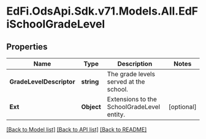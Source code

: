 # EdFi.OdsApi.Sdk.v71.Models.All.EdFiSchoolGradeLevel

## Properties

Name | Type | Description | Notes
------------ | ------------- | ------------- | -------------
**GradeLevelDescriptor** | **string** | The grade levels served at the school. | 
**Ext** | **Object** | Extensions to the SchoolGradeLevel entity. | [optional] 

[[Back to Model list]](../README.md#documentation-for-models) [[Back to API list]](../README.md#documentation-for-api-endpoints) [[Back to README]](../README.md)

